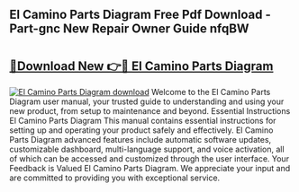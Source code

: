 ## El Camino Parts Diagram Free Pdf Download - Part-gnc New Repair Owner Guide nfqBW

# <h2><a href="http://dfhihv.blite.top/?on=El+Camino+Parts+Diagram">🔗Download New 👉🔴 El Camino Parts Diagram</a></h2>

[![El Camino Parts Diagram download](https://i.imgur.com/lujVjoI.png)](http://dfhihv.blite.top/?on=El+Camino+Parts+Diagram)
Welcome to the El Camino Parts Diagram user manual, your trusted guide to understanding and using your new product, from setup to maintenance and beyond. Essential Instructions El Camino Parts Diagram This manual contains essential instructions for setting up and operating your product safely and effectively. El Camino Parts Diagram advanced features include automatic software updates, customizable dashboard, multi-language support, and voice activation, all of which can be accessed and customized through the user interface. Your Feedback is Valued El Camino Parts Diagram. We appreciate your input and are committed to providing you with exceptional service.
